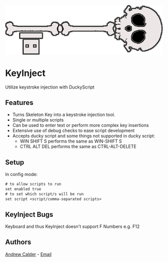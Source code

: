 ![Key Inject Logo][LOGO]

KeyInject
=================
Utilize keystroke injection with DuckyScript

Features
---------
- Turns Skeleton Key into a keystroke injection tool.
- Single or multiple scripts
- Can be used to enter text or perform more complex key insertions
- Extensive use of debug checks to ease script development
- Accepts ducky script and some things not supported in ducky script:
	- WIN SHIFT S  performs the same as WIN-SHIFT S
	- CTRL ALT DEL performs the same as CTRL-ALT-DELETE
  
Setup
-------------
In config mode:
  
    # to allow scripts to run
    set enabled true 
    # to set which script/s will be run
    set script <script/comma-separated scripts>

KeyInject Bugs
-----
Keyboard and thus KeyInject doesn't support F Numbers e.g. F12

Authors
-------
[Andrew Calder](https://github.com/AR-Calder) - [Email](1503321@uad.ac.uk)

[LOGO]: key.png
